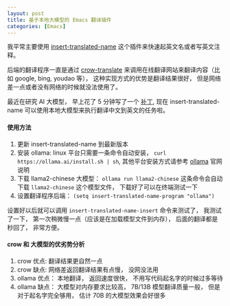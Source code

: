 ```yaml
---
layout: post
title: 基于本地大模型的 Emacs 翻译插件
categories: [Emacs]
---
```


我平常主要使用 [insert-translated-name](https://github.com/manateelazycat/insert-translated-name) 这个插件来快速起英文名或者写英文注释。

后端的翻译程序一直是通过 [crow-translate](https://crow-translate.github.io) 来调用在线翻译网站来翻译内容（比如 google, bing, youdao 等）， 这种实现方式的优势是翻译结果很好， 但是网络差一点或者没有网络的时候就没法使用了。

最近在研究 AI 大模型， 早上花了 5 分钟写了一个 [补丁](https://github.com/manateelazycat/insert-translated-name/commit/bc2d97b831aade2498447c5a6d99375c09e3bf59), 现在 insert-translated-name 可以使用本地大模型来执行翻译中文到英文的任务啦。

#### 使用方法
1. 更新 insert-translated-name 到最新版本
2. 安装 ollama: linux 平台只需要一条命令自动安装， `curl https://ollama.ai/install.sh | sh`, 其他平台安装方式请参考 [ollama](https://github.com/jmorganca/ollama) 官网说明
3. 下载 llama2-chinese 大模型： `ollama run llama2-chinese` 这条命令会自动下载 `llama2-chinese` 这个模型文件， 下载好了可以在终端测试一下
4. 设置翻译程序后端： ```(setq insert-translated-name-program "ollama")```

设置好以后就可以调用 `insert-translated-name-insert` 命令来测试了， 我测试了一下， 第一次稍微慢一点（应该是在加载模型文件到内存）， 后面的翻译都是秒回了， 非常方便。

#### crow 和 大模型的优劣势分析
1. crow 优点: 翻译结果更自然一点
2. crow 缺点: 网络差返回翻译结果有点慢， 没网没法用
3. ollama 优点： 本地翻译， 返回速度很快， 不用写代码起名字的时候过多等待
4. ollama 缺点： 大模型对内存要求比较高， 7B/13B 模型翻译质量一般， 但是对于起名字完全够用， 估计 70B 的大模型效果会好很多

